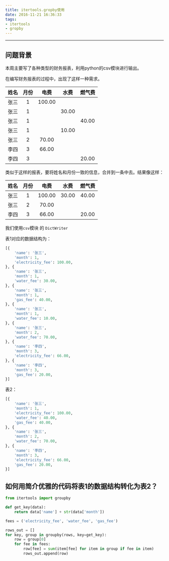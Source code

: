 ```yaml
---
title: itertools.gropby使用
date: 2016-11-21 16:36:33
tags: 
- itertools
- gropby
---
```


----

## 问题背景

本周主要写了各种类型的财务报表，利用python的csv模块进行输出。

在编写财务报表的过程中，出现了这样一种需求。

| 姓名   |  月份  |   电费   |  水费   |  燃气费  |
| ---- | :--: | :----: | :---: | :---: |
| 张三   |  1   | 100.00 |       |       |
| 张三   |  1   |        | 30.00 |       |
| 张三   |  1   |        |       | 40.00 |
| 张三   |  1   |        | 10.00 |       |
| 张三   |  2   | 70.00  |       |       |
| 李四   |  3   | 66.00  |       |       |
| 李四   |  3   |        |       | 20.00 |

类似于这样的报表，要将姓名和月份一致的信息，合并到一条中去。结果像这样：

| 姓名   |  月份  |   电费   |  水费   |  燃气费  |
| ---- | :--: | :----: | :---: | :---: |
| 张三   |  1   | 100.00 | 30.00 | 40.00 |
| 张三   |  2   | 70.00  |       |       |
| 李四   |  3   | 66.00  |       | 20.00 |

我们使用`csv`模块 的 `DictWriter`

表1对应的数据结构为：

```python
[{
    'name': '张三',
    'month': 1,
    'electricity_fee': 100.00,
}, {
    'name': '张三',
    'month': 1,
    'water_fee': 30.00,
}, {
    'name': '张三',
    'month': 1,
    'gas_fee': 40.00,
}, {
    'name': '张三',
    'month': 1,
    'water_fee': 10.00,
}, {
    'name': '张三',
    'month': 2,
    'water_fee': 70.00,
}, {
    'name': '李四',
    'month': 3,
    'electricity_fee': 66.00,
}, {
    'name': '李四',
    'month': 3,
    'gas_fee': 20.00,
}]
```

表2：

```python
[{
    'name': '张三',
    'month': 1,
    'electricity_fee': 100.00,
    'water_fee': 40.00,
    'gas_fee': 40.00,
}, {
    'name': '张三',
    'month': 2,
    'water_fee': 70.00,
}, {
    'name': '李四',
    'month': 3,
    'electricity_fee': 66.00,
    'gas_fee': 20.00,
}]
```

## 如何用简介优雅的代码将表1的数据结构转化为表2？

```python
from itertools import groupby

def get_key(data):
    return data['name'] + str(data['month'])

fees = ('electricity_fee', 'water_fee', 'gas_fee')

rows_out = []
for key, group in groupby(rows, key=get_key):
    row = group[0]
    for fee in fees:
        row[fee] = sum(item[fee] for item in group if fee in item)
        rows_out.append(row)

```